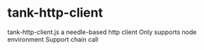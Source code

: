 # tank-http-client
tank-http-client.js a needle-based http client
Only supports node environment
Support chain call
